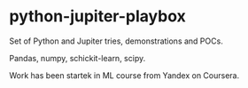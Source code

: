 python-jupiter-playbox
======================

Set of Python and Jupiter tries, demonstrations and POCs.

Pandas, numpy, schickit-learn, scipy.

Work has been startek in ML course from Yandex on Coursera.
